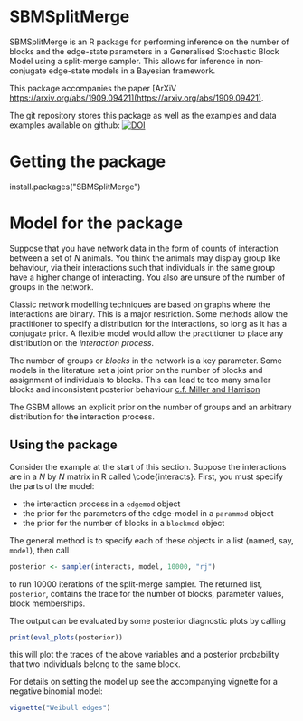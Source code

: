 # SBMSplitMerge
SBMSplitMerge is an R package for performing inference on the number of blocks and the edge-state parameters in a Generalised Stochastic Block Model using a split-merge sampler.
This allows for inference in non-conjugate edge-state models in a Bayesian framework.

This package accompanies the paper [ArXiV https://arxiv.org/abs/1909.09421](https://arxiv.org/abs/1909.09421).

The git repository stores this package as well as the examples and data examples available on github: [![DOI](https://zenodo.org/badge/DOI/10.5281/zenodo.3407683.svg)](https://doi.org/10.5281/zenodo.3407683)

# Getting the package
install.packages("SBMSplitMerge")

# Model for the package
Suppose that you have network data in the form of counts of interaction between a set of $N$ animals.
You think the animals may display group like behaviour, via their interactions such that individuals in the same group have a higher change of interacting.
You also are unsure of the number of groups in the network.

Classic network modelling techniques are based on graphs where the interactions are binary. This is a major restriction.
Some methods allow the practitioner to specify a distribution for the interactions, so long as it has a conjugate prior.
A flexible model would allow the practitioner to place any distribution on the _interaction process_.

The number of groups or _blocks_ in the network is a key parameter. Some models in the literature set a joint prior on the number of blocks and assignment of individuals to blocks.
This can lead to too many smaller blocks and inconsistent posterior behaviour [c.f. Miller and Harrison](https://doi.org/10.1080/01621459.2016.1255636)

The GSBM allows an explicit prior on the number of groups and an arbitrary distribution for the interaction process.

## Using the package
Consider the example at the start of this section. Suppose the interactions are in a $N$ by $N$ matrix in R called \code{interacts}.
First, you must specify the parts of the model:
- the interaction process in a ``edgemod`` object
- the prior for the parameters of the edge-model in a ``parammod`` object
- the prior for the number of blocks in a ``blockmod`` object

The general method is to specify each of these objects in a list (named, say, ``model``), then call
```R
posterior <- sampler(interacts, model, 10000, "rj")
```
to run 10000 iterations of the split-merge sampler.
The returned list, ``posterior``, contains the trace for the number of blocks, parameter values, block memberships.

The output can be evaluated by some posterior diagnostic plots by calling
```R
print(eval_plots(posterior))
```
this will plot the traces of the above variables and a posterior probability that two individuals belong to the same block.

For details on setting the model up see the accompanying vignette for a negative binomial model:
```R
vignette("Weibull edges")
```
